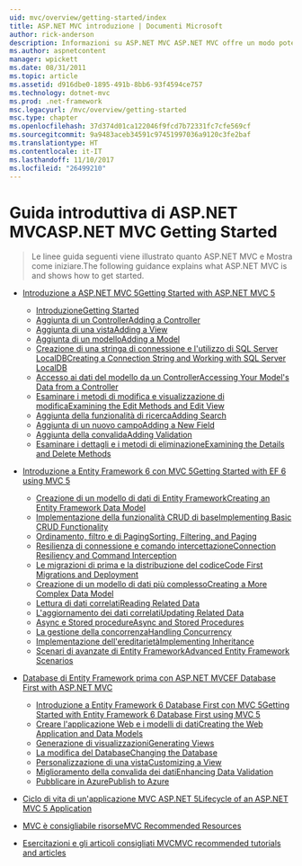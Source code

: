 ```yaml
---
uid: mvc/overview/getting-started/index
title: ASP.NET MVC introduzione | Documenti Microsoft
author: rick-anderson
description: Informazioni su ASP.NET MVC ASP.NET MVC offre un modo potente, basato su modelli per creare siti Web dinamici che consente una netta separazione problemi e tale g...
ms.author: aspnetcontent
manager: wpickett
ms.date: 08/31/2011
ms.topic: article
ms.assetid: d916dbe0-1895-491b-8bb6-93f4594ce757
ms.technology: dotnet-mvc
ms.prod: .net-framework
msc.legacyurl: /mvc/overview/getting-started
msc.type: chapter
ms.openlocfilehash: 37d374d01ca122046f9fcd7b72331fc7cfe569cf
ms.sourcegitcommit: 9a9483aceb34591c97451997036a9120c3fe2baf
ms.translationtype: HT
ms.contentlocale: it-IT
ms.lasthandoff: 11/10/2017
ms.locfileid: "26499210"
---
```

<a name="aspnet-mvc-getting-started"></a><span data-ttu-id="fe91c-103">Guida introduttiva di ASP.NET MVC</span><span class="sxs-lookup"><span data-stu-id="fe91c-103">ASP.NET MVC Getting Started</span></span>
====================
> <span data-ttu-id="fe91c-104">Le linee guida seguenti viene illustrato quanto ASP.NET MVC e Mostra come iniziare.</span><span class="sxs-lookup"><span data-stu-id="fe91c-104">The following guidance explains what ASP.NET MVC is and shows how to get started.</span></span>


- [<span data-ttu-id="fe91c-105">Introduzione a ASP.NET MVC 5</span><span class="sxs-lookup"><span data-stu-id="fe91c-105">Getting Started with ASP.NET MVC 5</span></span>](introduction/index.md)

    - [<span data-ttu-id="fe91c-106">Introduzione</span><span class="sxs-lookup"><span data-stu-id="fe91c-106">Getting Started</span></span>](introduction/getting-started.md)
    - [<span data-ttu-id="fe91c-107">Aggiunta di un Controller</span><span class="sxs-lookup"><span data-stu-id="fe91c-107">Adding a Controller</span></span>](introduction/adding-a-controller.md)
    - [<span data-ttu-id="fe91c-108">Aggiunta di una vista</span><span class="sxs-lookup"><span data-stu-id="fe91c-108">Adding a View</span></span>](introduction/adding-a-view.md)
    - [<span data-ttu-id="fe91c-109">Aggiunta di un modello</span><span class="sxs-lookup"><span data-stu-id="fe91c-109">Adding a Model</span></span>](introduction/adding-a-model.md)
    - [<span data-ttu-id="fe91c-110">Creazione di una stringa di connessione e l'utilizzo di SQL Server LocalDB</span><span class="sxs-lookup"><span data-stu-id="fe91c-110">Creating a Connection String and Working with SQL Server LocalDB</span></span>](introduction/creating-a-connection-string.md)
    - [<span data-ttu-id="fe91c-111">Accesso ai dati del modello da un Controller</span><span class="sxs-lookup"><span data-stu-id="fe91c-111">Accessing Your Model's Data from a Controller</span></span>](introduction/accessing-your-models-data-from-a-controller.md)
    - [<span data-ttu-id="fe91c-112">Esaminare i metodi di modifica e visualizzazione di modifica</span><span class="sxs-lookup"><span data-stu-id="fe91c-112">Examining the Edit Methods and Edit View</span></span>](introduction/examining-the-edit-methods-and-edit-view.md)
    - [<span data-ttu-id="fe91c-113">Aggiunta della funzionalità di ricerca</span><span class="sxs-lookup"><span data-stu-id="fe91c-113">Adding Search</span></span>](introduction/adding-search.md)
    - [<span data-ttu-id="fe91c-114">Aggiunta di un nuovo campo</span><span class="sxs-lookup"><span data-stu-id="fe91c-114">Adding a New Field</span></span>](introduction/adding-a-new-field.md)
    - [<span data-ttu-id="fe91c-115">Aggiunta della convalida</span><span class="sxs-lookup"><span data-stu-id="fe91c-115">Adding Validation</span></span>](introduction/adding-validation.md)
    - [<span data-ttu-id="fe91c-116">Esaminare i dettagli e i metodi di eliminazione</span><span class="sxs-lookup"><span data-stu-id="fe91c-116">Examining the Details and Delete Methods</span></span>](introduction/examining-the-details-and-delete-methods.md)
- [<span data-ttu-id="fe91c-117">Introduzione a Entity Framework 6 con MVC 5</span><span class="sxs-lookup"><span data-stu-id="fe91c-117">Getting Started with EF 6 using MVC 5</span></span>](getting-started-with-ef-using-mvc/index.md)

    - [<span data-ttu-id="fe91c-118">Creazione di un modello di dati di Entity Framework</span><span class="sxs-lookup"><span data-stu-id="fe91c-118">Creating an Entity Framework Data Model</span></span>](getting-started-with-ef-using-mvc/creating-an-entity-framework-data-model-for-an-asp-net-mvc-application.md)
    - [<span data-ttu-id="fe91c-119">Implementazione della funzionalità CRUD di base</span><span class="sxs-lookup"><span data-stu-id="fe91c-119">Implementing Basic CRUD Functionality</span></span>](getting-started-with-ef-using-mvc/implementing-basic-crud-functionality-with-the-entity-framework-in-asp-net-mvc-application.md)
    - [<span data-ttu-id="fe91c-120">Ordinamento, filtro e di Paging</span><span class="sxs-lookup"><span data-stu-id="fe91c-120">Sorting, Filtering, and Paging</span></span>](getting-started-with-ef-using-mvc/sorting-filtering-and-paging-with-the-entity-framework-in-an-asp-net-mvc-application.md)
    - [<span data-ttu-id="fe91c-121">Resilienza di connessione e comando intercettazione</span><span class="sxs-lookup"><span data-stu-id="fe91c-121">Connection Resiliency and Command Interception</span></span>](getting-started-with-ef-using-mvc/connection-resiliency-and-command-interception-with-the-entity-framework-in-an-asp-net-mvc-application.md)
    - [<span data-ttu-id="fe91c-122">Le migrazioni di prima e la distribuzione del codice</span><span class="sxs-lookup"><span data-stu-id="fe91c-122">Code First Migrations and Deployment</span></span>](getting-started-with-ef-using-mvc/migrations-and-deployment-with-the-entity-framework-in-an-asp-net-mvc-application.md)
    - [<span data-ttu-id="fe91c-123">Creazione di un modello di dati più complesso</span><span class="sxs-lookup"><span data-stu-id="fe91c-123">Creating a More Complex Data Model</span></span>](getting-started-with-ef-using-mvc/creating-a-more-complex-data-model-for-an-asp-net-mvc-application.md)
    - [<span data-ttu-id="fe91c-124">Lettura di dati correlati</span><span class="sxs-lookup"><span data-stu-id="fe91c-124">Reading Related Data</span></span>](getting-started-with-ef-using-mvc/reading-related-data-with-the-entity-framework-in-an-asp-net-mvc-application.md)
    - [<span data-ttu-id="fe91c-125">L'aggiornamento dei dati correlati</span><span class="sxs-lookup"><span data-stu-id="fe91c-125">Updating Related Data</span></span>](getting-started-with-ef-using-mvc/updating-related-data-with-the-entity-framework-in-an-asp-net-mvc-application.md)
    - [<span data-ttu-id="fe91c-126">Async e Stored procedure</span><span class="sxs-lookup"><span data-stu-id="fe91c-126">Async and Stored Procedures</span></span>](getting-started-with-ef-using-mvc/async-and-stored-procedures-with-the-entity-framework-in-an-asp-net-mvc-application.md)
    - [<span data-ttu-id="fe91c-127">La gestione della concorrenza</span><span class="sxs-lookup"><span data-stu-id="fe91c-127">Handling Concurrency</span></span>](getting-started-with-ef-using-mvc/handling-concurrency-with-the-entity-framework-in-an-asp-net-mvc-application.md)
    - [<span data-ttu-id="fe91c-128">Implementazione dell'ereditarietà</span><span class="sxs-lookup"><span data-stu-id="fe91c-128">Implementing Inheritance</span></span>](getting-started-with-ef-using-mvc/implementing-inheritance-with-the-entity-framework-in-an-asp-net-mvc-application.md)
    - [<span data-ttu-id="fe91c-129">Scenari di avanzate di Entity Framework</span><span class="sxs-lookup"><span data-stu-id="fe91c-129">Advanced Entity Framework Scenarios</span></span>](getting-started-with-ef-using-mvc/advanced-entity-framework-scenarios-for-an-mvc-web-application.md)
- [<span data-ttu-id="fe91c-130">Database di Entity Framework prima con ASP.NET MVC</span><span class="sxs-lookup"><span data-stu-id="fe91c-130">EF Database First with ASP.NET MVC</span></span>](database-first-development/index.md)

    - [<span data-ttu-id="fe91c-131">Introduzione a Entity Framework 6 Database First con MVC 5</span><span class="sxs-lookup"><span data-stu-id="fe91c-131">Getting Started with Entity Framework 6 Database First using MVC 5</span></span>](database-first-development/setting-up-database.md)
    - [<span data-ttu-id="fe91c-132">Creare l'applicazione Web e i modelli di dati</span><span class="sxs-lookup"><span data-stu-id="fe91c-132">Creating the Web Application and Data Models</span></span>](database-first-development/creating-the-web-application.md)
    - [<span data-ttu-id="fe91c-133">Generazione di visualizzazioni</span><span class="sxs-lookup"><span data-stu-id="fe91c-133">Generating Views</span></span>](database-first-development/generating-views.md)
    - [<span data-ttu-id="fe91c-134">La modifica del Database</span><span class="sxs-lookup"><span data-stu-id="fe91c-134">Changing the Database</span></span>](database-first-development/changing-the-database.md)
    - [<span data-ttu-id="fe91c-135">Personalizzazione di una vista</span><span class="sxs-lookup"><span data-stu-id="fe91c-135">Customizing a View</span></span>](database-first-development/customizing-a-view.md)
    - [<span data-ttu-id="fe91c-136">Miglioramento della convalida dei dati</span><span class="sxs-lookup"><span data-stu-id="fe91c-136">Enhancing Data Validation</span></span>](database-first-development/enhancing-data-validation.md)
    - [<span data-ttu-id="fe91c-137">Pubblicare in Azure</span><span class="sxs-lookup"><span data-stu-id="fe91c-137">Publish to Azure</span></span>](database-first-development/publish-to-azure.md)
- [<span data-ttu-id="fe91c-138">Ciclo di vita di un'applicazione MVC ASP.NET 5</span><span class="sxs-lookup"><span data-stu-id="fe91c-138">Lifecycle of an ASP.NET MVC 5 Application</span></span>](lifecycle-of-an-aspnet-mvc-5-application.md)
- [<span data-ttu-id="fe91c-139">MVC è consigliabile risorse</span><span class="sxs-lookup"><span data-stu-id="fe91c-139">MVC Recommended Resources</span></span>](recommended-resources-for-mvc.md)
- [<span data-ttu-id="fe91c-140">Esercitazioni e gli articoli consigliati MVC</span><span class="sxs-lookup"><span data-stu-id="fe91c-140">MVC recommended tutorials and articles</span></span>](mvc-learning-sequence.md)
